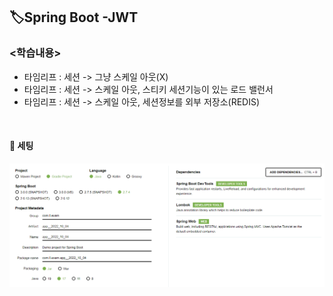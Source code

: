## 🏷️Spring Boot -JWT

### <학습내용>
* 타임리프 : 세션 -> 그냥 스케일 아웃(X)
* 타임리프 : 세션 -> 스케일 아웃, 스티키 세션기능이 있는 로드 밸런서
* 타임리프 : 세션 -> 스케일 아웃, 세션정보를 외부 저장소(REDIS)

<br>

#### 🔻 세팅
![img.png](img.png)

